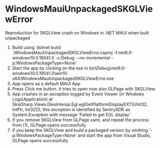 # WindowsMauiUnpackagedSKGLViewError
Reproduction for SKGLView crash on Windows in .NET MAUI when built unpackaged

1. Build using 'dotnet build .\WindowsMauiUnpackagedSKGLViewError.csproj -f:net9.0-windows10.0.19041.0 -c:Debug --no-incremental -p:WindowsPackageType=None'
2. Start the app by clicking on the exe in bin\Debug\net9.0-windows10.0.19041.0\win10-x64\WindowsMauiUnpackagedSKGLViewError.exe
3. App opens as a default MAUI App
4. Press Click me button. It tries to open now also GLPage with SKGLView
5. App crashes in an exception logged by Event Viewer (in Windows Logs\Application) at SkiaSharp.Views.GlesInterop.Egl.eglGetPlatformDisplayEXT(UInt32, IntPtr, Int32[]); this exception is identified by SentrySDK as System.Exception with message 'Failed to get EGL display'
6. If you remove SKGLView from GLPage.xaml, and repeat the process from (1), GLPage opens successfully
7. If you keep the SKGLView and build a packaged version by omitting '-p:WindowsPackageType=None' and start the app from Visual Studio, GLPage opens successfully
